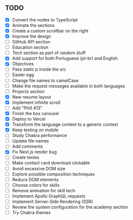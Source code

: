 ## TODO

- [x] Convert the nodes to TypeScript
- [x] Animate the sections
- [x] Create a custom scrollbar on the right
- [x] Improve the design
- [ ] GitHub API section
- [ ] Education section
- [ ] Tech section as part of random stuff
- [x] Add support for both Portuguese (pt-br) and English
- [x] Objectives
- [ ] Pass static p inside the src
- [ ] Easter egg
- [ ] Change file names to camelCase
- [ ] Make the request messages available in both languages
- [ ] Projects section
- [x] New resume layout
- [x] Implement infinite scroll
- [ ] Add "Phill 413"
- [x] Finish the box carousel
- [x] Deploy to Vercel
- [x] Transform the language context to a generic context
- [x] Keep testing on mobile
- [ ] Study Chakra performance
- [ ] Update file names
- [ ] Add comments
- [x] Fix Next.js render bug
- [ ] Create textes
- [ ] Make contact card download clickable
- [ ] Avoid excessive DOM size
- [ ] Explore possible composition techniques
- [ ] Reduce DOM elements
- [ ] Choose colors for skills
- [ ] Remove animation for skill tech
- [ ] Implement Apollo GraphQL requests
- [ ] Implement Server-Side Rendering (SSR)
- [ ] Review the system configuration for the academy section
- [ ] Try Chakra themes
